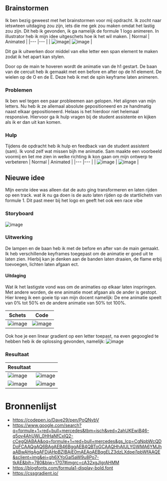 ## Brainstormen

Ik ben bezig geweest met het brainstormen voor mij opdracht. Ik zocht naar ietswteen uitdaging zou zijn, iets die me gek zou maken omdat het lastig zou zijn.
Dit heb ik gevonden, ik ga namelijk de formule 1 logo animeren.
In illustrator heb ik mijn idee uitgeschets hoe ik het wil maken.
| Normal | Animated |
|--- |--- |
| ![image](https://user-images.githubusercontent.com/22005581/164483692-8756ff2a-649f-4ce4-b7df-0442374860b3.png)| ![image](https://user-images.githubusercontent.com/22005581/164485849-da32902a-c840-42f2-bca4-4619c5c326ac.png) |

Dit ga ik uitwerken door middel van elke letter een span element te maken zodat ik het apart kan stylen.

Door op de main te hoveren wordt de animatie van de h1 gestart. De baan van de cercuit heb ik gemaakt met een before en after op de h1 element.
De wielen op de O en de E. Deze heb ik met de spin keyframe laten animeren.

### Problemen

Ik ben wel tegen een paar probleemen aan gelopen. Het alignen van mijn letters. Nu heb ik ze allemaal absolute gepositioneerd en ze handmatig naast elkaar gepositioneerd.
Helaas is het hierdoor niet helemaal responsive. Hiervoor ga ik hulp vragen bij de student assistente en kijken als ik er dan uit kan komen.

### Hulp

Tijdens de opdracht heb ik hulp en feedback van de student assistent (sam). Ik vond zelf wat missen bijh me animatie. Sam maakte een voorbeeld voormij en liet me zien in welke richting ik kon gaan om mijn ontwerp te verbeteren
| Normal | Animated |
|--- |--- |
| ![image](https://user-images.githubusercontent.com/22005581/170097763-488353dd-4b91-4838-86a1-f50b8352a3d0.png) | ![image](https://user-images.githubusercontent.com/22005581/170097823-977421cf-dfe3-48e2-91f3-4aacca19c54c.png) |

## Nieuwe idee

MIjn eerste idee was alleen dat de auto ging transformeren en laten rijden op een track. wat ik nu ga doen is de auto laten rijden op de startlichetn van formule 1. Dit past meer bij het logo en geeft het ook een race vibe

### Storyboard

![image](https://user-images.githubusercontent.com/22005581/170098862-6bffee85-1090-4b93-841d-4f04a2df06eb.png)

### Uitwerking

De lampen en de baan heb ik met de before en after van de main gemaakt. Ik heb verschillende keyframes toegepast om de animatie er goed uit te laten zien.
Hierbij kan je denken aan de banden laten draaien, de flame erbij toevoegen, lichten laten afgaan ect.

#### Uitdaging

Wat ik het lastigste vond was om de animaties op elkaar laten inspringen. Met andere worden, de ene animatie moet afgaan als de ander is gestopt. Hier kreeg ik een goeie tip van mijn docent namelijk: De ene animatie speelt van 0% tot 50% en de andere animatie van 50% tot 100%.

| Schets                                                                                                          | Code                                                                                                            |
| --------------------------------------------------------------------------------------------------------------- | --------------------------------------------------------------------------------------------------------------- |
| ![image](https://user-images.githubusercontent.com/22005581/170105472-202543ed-227a-4dfc-9f36-c7e1f51fd7f9.png) | ![image](https://user-images.githubusercontent.com/22005581/170106278-0b32ae21-6d6b-4caa-95a1-9c388671130e.png) |

Ook hoe je een linear gradient op een letter toepast, na even gegoogled te hebben heb ik de oplossing gevonden, namelijk:
![image](https://user-images.githubusercontent.com/22005581/170106514-17d468ae-d375-43d4-ab49-deef410f9b3c.png)

### Resultaat

| Resultaat                                                                                                       |                                                                                                                 |
| --------------------------------------------------------------------------------------------------------------- | --------------------------------------------------------------------------------------------------------------- |
| ![image](https://user-images.githubusercontent.com/22005581/170099419-2ea2eb11-fd4b-47c3-bd33-8202d5d1fa6e.png) | ![image](https://user-images.githubusercontent.com/22005581/170099483-d73dddc4-aa9c-412c-a0c7-c902e2977ff2.png) |
| ![image](https://user-images.githubusercontent.com/22005581/170099681-054f1081-46d6-4fb7-94ef-7fbc6758cae4.png) | ![image](https://user-images.githubusercontent.com/22005581/170099772-0c5a9c3c-5e6d-4dc6-a5da-07a0126107a3.png) |

# Bronnenlijst

* https://codepen.io/Dave29/pen/PoQNvbV
* https://www.google.com/search?q=formule+1+red+bull+mercedes&tbm=isch&ved=2ahUKEwiB46-q5ov4AhUWi_0HHaNfCxIQ2-cCegQIABAA&oq=formule+1+red+bull+mercedes&gs_lcp=CgNpbWcQDDoFCAAQgAQ6BAgAEB46BggAEB4QBToGCAAQHhAIULYGWMA6YMJhaABwAHgAgAFDiAHpBZIBAjE0mAEAoAEBqgELZ3dzLXdpei1pbWfAAQE&sclient=img&ei=gh6XYoGaI5aW9u8Po7-tkAE&bih=780&biw=1707#imgrc=cA32xgJIgrAHMM
* https://blogfonts.com/formula1-display-bold.font
* https://cssgradient.io/